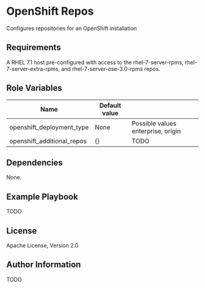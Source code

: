 OpenShift Repos 
================

Configures repositories for an OpenShift installation

Requirements
------------

A RHEL 7.1 host pre-configured with access to the rhel-7-server-rpms,
rhel-7-server-extra-rpms, and rhel-7-server-ose-3.0-rpms repos.

Role Variables
--------------

| Name                          | Default value |                                    |
|-------------------------------|---------------|------------------------------------|
| openshift_deployment_type     | None          | Possible values enterprise, origin |
| openshift_additional_repos    | {}            | TODO                               |

Dependencies
------------

None.

Example Playbook
----------------

TODO

License
-------

Apache License, Version 2.0

Author Information
------------------

TODO
